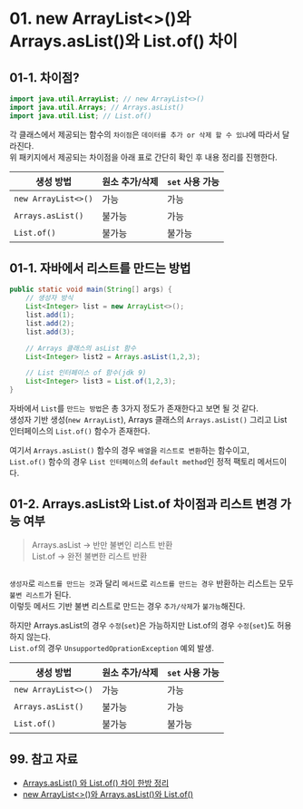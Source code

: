 # 01. new ArrayList<>()와 Arrays.asList()와 List.of() 차이

## 01-1. 차이점?

```java
import java.util.ArrayList; // new ArrayList<>()
import java.util.Arrays; // Arrays.asList()
import java.util.List; // List.of()
```

각 클래스에서 제공되는 함수의 `차이점`은 `데이터를 추가 or 삭제 할 수 있냐`에 따라서 달라진다.  
위 패키지에서 제공되는 차이점을 아래 표로 간단히 확인 후 내용 정리를 진행한다.

| 생성 방법          | 원소 추가/삭제 | `set` 사용 가능 |
|---------------------|----------------|-----------------|
| `new ArrayList<>()` | 가능           | 가능            |
| `Arrays.asList()`   | 불가능         | 가능            |
| `List.of()`         | 불가능         | 불가능          |

## 01-1. 자바에서 리스트를 만드는 방법

```java
public static void main(String[] args) {
    // 생성자 방식
    List<Integer> list = new ArrayList<>();
    list.add(1);
    list.add(2);
    list.add(3);

    // Arrays 클래스의 asList 함수
    List<Integer> list2 = Arrays.asList(1,2,3);

    // List 인터페이스 of 함수(jdk 9)
    List<Integer> list3 = List.of(1,2,3);
}
```

자바에서 `List`를 `만드는 방법`은 총 3가지 정도가 존재한다고 보면 될 것 같다.  
생성자 기반 생성(`new ArrayList`), Arrays 클래스의 `Arrays.asList()` 그리고 List 인터페이스의 `List.of()` 함수가 존재한다.  

여기서 `Arrays.asList()` 함수의 경우 `배열`을 `리스트로 변환`하는 함수이고,  
`List.of()` 함수의 경우 `List 인터페이스`의 `default method`인 정적 팩토리 메서드이다.

## 01-2. Arrays.asList와 List.of 차이점과 리스트 변경 가능 여부

> Arrays.asList -> 반만 불변인 리스트 반환  
> List.of -> 완전 불변한 리스트 반환

```java

```

`생성자`로 `리스트를 만드는 것`과 달리 `메서드`로 `리스트를 만드는 경우` 반환하는 리스트는 모두 `불변 리스트`가 된다.  
이렇듯 메서드 기반 불변 리스트로 만드는 경우 `추가/삭제`가 `불가능`해진다.

하지만 Arrays.asList의 경우 `수정`(`set`)은 가능하지만 List.of의 경우 `수정`(`set`)도 허용하지 않는다.  
`List.of`의 경우 `UnsupportedOprationException` 예외 발생.

| 생성 방법          | 원소 추가/삭제 | `set` 사용 가능 |
|---------------------|----------------|-----------------|
| `new ArrayList<>()` | 가능           | 가능            |
| `Arrays.asList()`   | 불가능         | 가능            |
| `List.of()`         | 불가능         | 불가능          |

## 99. 참고 자료

- [Arrays.asList() 와 List.of() 차이 한방 정리](https://inpa.tistory.com/entry/JAVA-%E2%98%95-ArraysasList-%EC%99%80-Listof-%EC%B0%A8%EC%9D%B4-%ED%95%9C%EB%B0%A9-%EC%A0%95%EB%A6%AC)
- [new ArrayList<>()와 Arrays.asList()와 List.of()](https://giron.tistory.com/98)